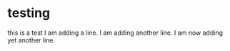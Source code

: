 # testing
this is a test
I am adding a line. 
I am adding another line. 
I am now adding yet another line. 